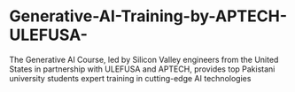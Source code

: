 # Generative-AI-Training-by-APTECH-ULEFUSA-
The Generative AI Course, led by Silicon Valley engineers from the United States in partnership with ULEFUSA and APTECH, provides top Pakistani university students expert training in cutting-edge AI technologies
